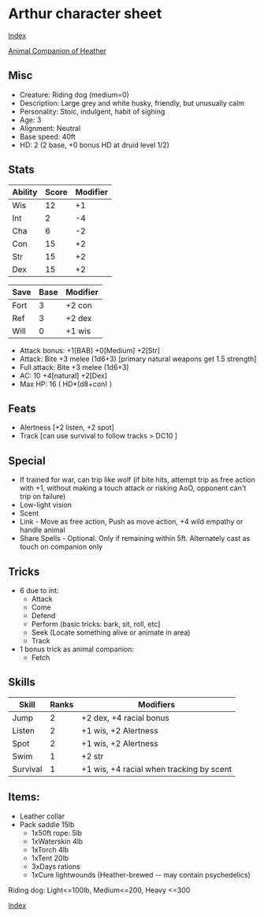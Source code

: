 # Arthur character sheet

[Index](./Readme.markdown)

[Animal Companion of Heather](./heather.character.markdown)

## Misc
* Creature: Riding dog (medium=0)
* Description: Large grey and white husky, friendly, but unusually calm
* Personality: Stoic, indulgent, habit of sighing
* Age: 3
* Alignment: Neutral
* Base speed: 40ft
* HD: 2 (2 base, +0 bonus HD at druid level 1/2)

## Stats
| Ability | Score | Modifier
|---------|-------|---------
| Wis     | 12    | +1
| Int     | 2     | -4
| Cha     | 6     | -2
| Con     | 15    | +2
| Str     | 15    | +2
| Dex     | 15    | +2

| Save | Base  | Modifier
|------|-------|---------
| Fort | 3     | +2 con
| Ref  | 3     | +2 dex
| Will | 0     | +1 wis

* Attack bonus: +1[BAB] +0[Medium] +2[Str]
* Attack: Bite +3 melee (1d6+3) [primary natural weapons get 1.5 strength]
* Full attack: Bite +3 melee (1d6+3)
* AC: 10 +4[natural] +2[Dex]
* Max HP: 16 ( HD*(d8+con) )

## Feats
* Alertness [+2 listen, +2 spot]
* Track [can use survival to follow tracks > DC10 ]

## Special
* If trained for war, can trip like wolf (if bite hits, attempt trip as free action with +1, without making a touch attack or risking AoO, opponent can't trip on failure)
* Low-light vision
* Scent
* Link - Move as free action, Push as move action, +4 wild empathy or handle animal
* Share Spells - Optional. Only if remaining within 5ft. Alternately cast as touch on companion only

## Tricks

* 6 due to int:
  * Attack
  * Come
  * Defend
  * Perform (basic tricks: bark, sit, roll, etc]
  * Seek (Locate something alive or animate in area)
  * Track
* 1 bonus trick as animal companion:
  * Fetch

## Skills
| Skill                 | Ranks | Modifiers
|-----------------------|-------|----------
| Jump                  | 2     | +2 dex, +4 racial bonus
| Listen                | 2     | +1 wis, +2 Alertness
| Spot                  | 2     | +1 wis, +2 Alertness
| Swim                  | 1     | +2 str
| Survival              | 1     | +1 wis, +4 racial when tracking by scent

## Items:
* Leather collar
* Pack saddle 15lb
  * 1x50ft rope: 5lb
  * 1xWaterskin 4lb
  * 1xTorch 4lb
  * 1xTent 20lb
  * 3xDays rations
  * 1xCure lightwounds (Heather-brewed -- may contain psychedelics)

Riding dog: Light<=100lb, Medium<=200, Heavy <=300

[Index](./Readme.markdown)

